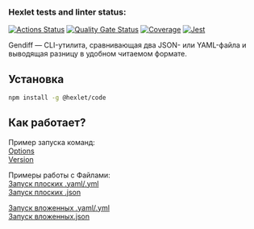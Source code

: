 ### Hexlet tests and linter status:
[![Actions Status](https://github.com/zaikinale/frontend-project-46/actions/workflows/hexlet-check.yml/badge.svg)](https://github.com/zaikinale/frontend-project-46/actions)
[![Quality Gate Status](https://sonarcloud.io/api/project_badges/measure?project=zaikinale_frontend-project-46&metric=alert_status)](https://sonarcloud.io/summary/new_code?id=zaikinale_frontend-project-46)
[![Coverage]( https://sonarcloud.io/api/project_badges/measure?project=zaikinale_frontend-project-46&metric=coverage)]( https://sonarcloud.io/dashboard?id=zaikinale_frontend-project-46)
[![Jest]( https://img.shields.io/badge/tested_with-jest-9c1d47 )](https://jestjs.io/ )

Gendiff — CLI-утилита, сравнивающая два JSON- или YAML-файла и выводящая разницу в удобном читаемом формате.

## Установка

```bash
npm install -g @hexlet/code
```

## Как работает?

Пример запуска команд:  
[Options](https://asciinema.org/a/apr4jHO3mDmHQkrBOeNrdOpzU)  
[Version](https://asciinema.org/a/CDxCF1sX7pLHiCflEqwmJriq1)

Примеры работы с Файлами:  
[Запуск плоских .yaml/.yml](https://asciinema.org/a/0m9lHxkZo91XNImfDXmIpkoRf)  
[Запуск плоских .json](https://asciinema.org/a/ImPrgIPEWTZJWeeJEo4zjNH4f)

[Запуск вложенных .yaml/.yml](https://asciinema.org/a/0m9lHxkZo91XNImfDXmIpkoRf)  
[Запуск вложенных.json](https://asciinema.org/a/ImPrgIPEWTZJWeeJEo4zjNH4f)  

<!-- Добавить assinema с разными форматами, как с плоскими так и с вложенными -->



